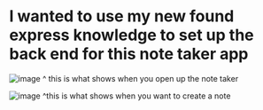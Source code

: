 # I wanted to use my new found express knowledge to set up the back end for this note taker app

![image](https://user-images.githubusercontent.com/117330115/232633929-6268d582-7638-4f5e-9fae-6824cdc8560c.png)
^ this is what shows when you open up the note taker

![image](https://user-images.githubusercontent.com/117330115/232633966-839bd587-06b8-42b5-b4cb-c1a73d838f90.png)
^this is what shows when you want to create a note
